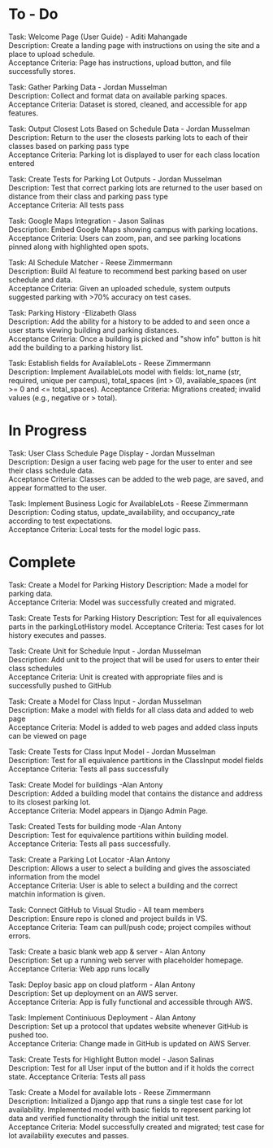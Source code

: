 # To - Do

Task: Welcome Page (User Guide) - Aditi Mahangade\
Description: Create a landing page with instructions on using the site and a place to upload schedule.\
Acceptance Criteria: Page has instructions, upload button, and file successfully stores.

Task: Gather Parking Data - Jordan Musselman\
Description: Collect and format data on available parking spaces.\
Acceptance Criteria: Dataset is stored, cleaned, and accessible for app features.

Task: Output Closest Lots Based on Schedule Data - Jordan Musselman\
Description: Return to the user the closests parking lots to each of their classes based on parking pass type\
Acceptance Criteria: Parking lot is displayed to user for each class location entered

Task: Create Tests for Parking Lot Outputs - Jordan Musselman\
Description: Test that correct parking lots are returned to the user based on distance from their class and parking pass type\
Acceptance Criteria: All tests pass

Task: Google Maps Integration - Jason Salinas\
Description: Embed Google Maps showing campus with parking locations.\
Acceptance Criteria: Users can zoom, pan, and see parking locations pinned along with highlighted open spots.

Task: AI Schedule Matcher - Reese Zimmermann\
Description: Build AI feature to recommend best parking based on user schedule and data.\
Acceptance Criteria: Given an uploaded schedule, system outputs suggested parking with >70% accuracy on test cases.

Task: Parking History -Elizabeth Glass\
Description: Add the ability for a history to be added to and seen once a user starts viewing building and parking distances.\
Acceptance Criteria: Once a building is picked and "show info" button is hit add the building to a parking history list. 

Task: Establish fields for AvailableLots - Reese Zimmermann\
Description: Implement AvailableLots model with fields: lot_name (str, required, unique per campus), total_spaces (int > 0), available_spaces (int >= 0 and <= total_spaces).
Acceptance Criteria: Migrations created; invalid values (e.g., negative or > total).


# In Progress

Task: User Class Schedule Page Display - Jordan Musselman\
Description: Design a user facing web page for the user to enter and see their class schedule data.\
Acceptance Criteria: Classes can be added to the web page, are saved, and appear formatted to the user.

Task: Implement Business Logic for AvailableLots - Reese Zimmermann\
Description: Coding status, update_availability, and occupancy_rate according to test expectations.\
Acceptance Criteria: Local tests for the model logic pass.

# Complete

Task: Create a Model for Parking History
Description: Made a model for parking data.  
Acceptance Criteria: Model was successfully created and migrated. 

Task: Create Tests for Parking History
Description: Test for all equivalences parts in the parkingLotHistory model. 
Acceptance Criteria: Test cases for lot history executes and passes.

Task: Create Unit for Schedule Input - Jordan Musselman\
Description: Add unit to the project that will be used for users to enter their class schedules\
Acceptance Criteria: Unit is created with appropriate files and is successfully pushed to GitHub

Task: Create a Model for Class Input - Jordan Musselman\
Description: Make a model with fields for all class data and added to web page\
Acceptance Criteria: Model is added to web pages and added class inputs can be viewed on page

Task: Create Tests for Class Input Model - Jordan Musselman\
Description: Test for all equivalence partitions in the ClassInput model fields\
Acceptance Criteria: Tests all pass successfully

Task: Create Model for buildings -Alan Antony\
Description: Added a building model that contains the distance and address to its closest parking lot.\
Acceptance Criteria: Model appears in Django Admin Page.

Task: Created Tests for building mode -Alan Antony\
Description: Test for equivalence partitions within building model.\
Acceptance Criteria: Tests all pass successfully.

Task: Create a Parking Lot Locator -Alan Antony\
Description: Allows a user to select a building and gives the assosciated information from the model\
Acceptance Criteria: User is able to select a building and the correct matchin information is given.

Task: Connect GitHub to Visual Studio - All team members\
Description: Ensure repo is cloned and project builds in VS.\
Acceptance Criteria: Team can pull/push code; project compiles without errors.

Task: Create a basic blank web app & server - Alan Antony\
Description: Set up a running web server with placeholder homepage.\
Acceptance Criteria: Web app runs locally

Task: Deploy basic app on cloud platform - Alan Antony\
Description: Set up deployment on an AWS server.\
Acceptance Criteria: App is fully functional and accessible through AWS.

Task: Implement Continiuous Deployment - Alan Antony\
Description: Set up a protocol that updates website whenever GitHub is pushed too.\
Acceptance Criteria: Change made in GitHub is updated on AWS Server.


Task: Create Tests for Highlight Button model - Jason Salinas\
Description: Test for all User input of the button and if it holds the correct state.
Acceptance Criteria: Tests all pass

Task: Create a Model for available lots - Reese Zimmermann\
Description: Initialized a Django app that runs a single test case for lot availability. Implemented model with basic fields to represent parking lot data and verified functionality through the initial unit test.\
Acceptance Criteria: Model successfully created and migrated; test case for lot availability executes and passes.
